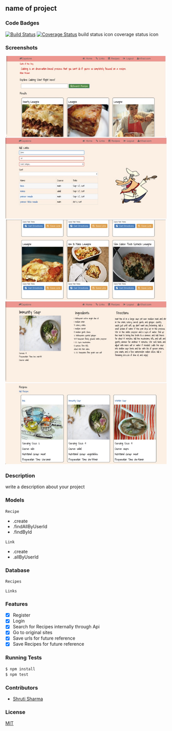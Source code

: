 ## name of project
### Code Badges
[![Build Status](https://travis-ci.org/shrutijalewar/capstone.svg)](https://travis-ci.org/shrutijalewar/capstone)
[![Coverage Status](https://coveralls.io/repos/shrutijalewar/capstone/badge.png)](https://coveralls.io/r/shrutijalewar/capstone)
build status icon
coverage status icon

### Screenshots
![Image1](https://raw.githubusercontent.com/shrutijalewar/capstone/master/docs/screenshots/Slide01.jpg)
![Image2](https://raw.githubusercontent.com/shrutijalewar/capstone/master/docs/screenshots/Slide02.jpg)
![Image3](https://raw.githubusercontent.com/shrutijalewar/capstone/master/docs/screenshots/Slide03.jpg)
![Image4](https://raw.githubusercontent.com/shrutijalewar/capstone/master/docs/screenshots/Slide04.jpg)
![Image5](https://raw.githubusercontent.com/shrutijalewar/capstone/master/docs/screenshots/Slide05.jpg)

### Description
write a description about your project

### Models
```
Recipe
```
- .create
- .findAllByUserId
- .findById

```
Link
```
- .create
- .allByUserId

### Database
```
Recipes
```

```
Links
```

### Features
- [x] Register
- [x] Login
- [x] Search for Recipes internally through Api
- [X] Go to original sites
- [x] Save urls for future reference
- [x] Save Recipes for future reference

### Running Tests
```bash
$ npm install
$ npm test
```

### Contributors
- [Shruti Sharma](https://github.com/shrutijalewar)

### License
[MIT](LICENSE)


